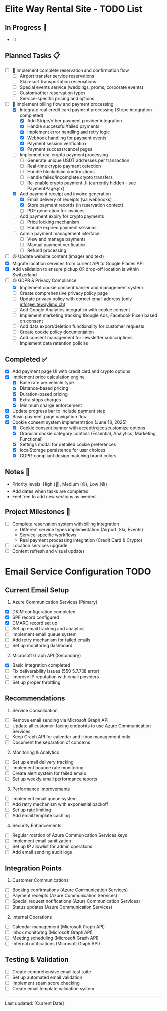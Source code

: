# Elite Way Rental Site - TODO List

## In Progress 🚧
- [ ] 

## Planned Tasks 📋
- [ ] 🔴 Implement complete reservation and confirmation flow
    - [ ] Airport transfer service reservations
    - [ ] Ski resort transportation reservations
    - [ ] Special events service (weddings, proms, corporate events)
    - [ ] Custom/other reservation types
    - [ ] Service-specific pricing and options
- [ ] 🔴 Implement billing flow and payment processing
    - [x] Integrate real credit card payment processing (Stripe integration completed)
        - [x] Add Stripe/other payment provider integration
        - [x] Handle successful/failed payments
        - [x] Implement error handling and retry logic
        - [x] Webhook handling for payment events
        - [x] Payment session verification
        - [x] Payment success/cancel pages
    - [ ] Implement real crypto payment processing
        - [ ] Generate unique USDT addresses per transaction
        - [ ] Real-time crypto payment detection
        - [ ] Handle blockchain confirmations
        - [ ] Handle failed/incomplete crypto transfers
        - [ ] Re-enable crypto payment UI (currently hidden - see PaymentPage.jsx)
    - [x] Add payment receipt and invoice generation
        - [x] Email delivery of receipts (via webhooks)
        - [x] Store payment records (in reservation context)
        - [ ] PDF generation for invoices
    - [ ] Add payment expiry for crypto payments
        - [ ] Price locking mechanism
        - [ ] Handle expired payment sessions
    - [ ] Admin payment management interface
        - [ ] View and manage payments
        - [ ] Manual payment verification
        - [ ] Refund processing
- [ ] 🟡 Update website content (images and text)
- [x] Migrate location services from current API to Google Places API
- [x] Add validation to ensure pickup OR drop-off location is within Switzerland
- [ ] 🟡 GDPR & Privacy Compliance
    - [x] Implement cookie consent banner and management system
    - [ ] Create comprehensive privacy policy page
    - [ ] Update privacy policy with correct email address (only info@elitewaylimo.ch)
    - [ ] Add Google Analytics integration with cookie consent
    - [ ] Implement marketing tracking (Google Ads, Facebook Pixel) based on consent
    - [ ] Add data export/deletion functionality for customer requests
    - [ ] Create cookie policy documentation
    - [ ] Add consent management for newsletter subscriptions
    - [ ] Implement data retention policies

## Completed ✅
- [x] Add payment page UI with credit card and crypto options
- [x] Implement price calculation engine
    - [x] Base rate per vehicle type
    - [x] Distance-based pricing
    - [x] Duration-based pricing
    - [x] Extra stops charges
    - [x] Minimum charge enforcement
- [x] Update progress bar to include payment step
- [x] Basic payment page navigation flow
- [x] Cookie consent system implementation (June 18, 2025)
    - [x] Cookie consent banner with accept/reject/customize options
    - [x] Granular cookie category controls (Essential, Analytics, Marketing, Functional)
    - [x] Settings modal for detailed cookie preferences
    - [x] localStorage persistence for user choices
    - [x] GDPR-compliant design matching brand colors

## Notes 📝
- Priority levels: High (🔴), Medium (🟡), Low (🟢)
- Add dates when tasks are completed
- Feel free to add new sections as needed

## Project Milestones 🎯
- [ ] Complete reservation system with billing integration
    - Different service types implementation (Airport, Ski, Events)
    - Service-specific workflows
    - Real payment processing integration (Credit Card & Crypto)
- [ ] Location services upgrade
- [ ] Content refresh and visual updates

# Email Service Configuration TODO

## Current Email Setup
1. Azure Communication Services (Primary)
- [x] DKIM configuration completed
- [x] SPF record configured
- [x] DMARC record set up
- [ ] Set up email tracking and analytics
- [ ] Implement email queue system
- [ ] Add retry mechanism for failed emails
- [ ] Set up monitoring dashboard

2. Microsoft Graph API (Secondary)
- [x] Basic integration completed
- [ ] Fix deliverability issues (550 5.7.708 error)
- [ ] Improve IP reputation with email providers
- [ ] Set up proper throttling

## Recommendations
1. Service Consolidation
- [ ] Remove email sending via Microsoft Graph API
- [ ] Update all customer-facing endpoints to use Azure Communication Services
- [ ] Keep Graph API for calendar and inbox management only
- [ ] Document the separation of concerns

2. Monitoring & Analytics
- [ ] Set up email delivery tracking
- [ ] Implement bounce rate monitoring
- [ ] Create alert system for failed emails
- [ ] Set up weekly email performance reports

3. Performance Improvements
- [ ] Implement email queue system
- [ ] Add retry mechanism with exponential backoff
- [ ] Set up rate limiting
- [ ] Add email template caching

4. Security Enhancements
- [ ] Regular rotation of Azure Communication Services keys
- [ ] Implement email sanitization
- [ ] Set up IP allowlist for admin operations
- [ ] Add email sending audit logs

## Integration Points
1. Customer Communications
- [ ] Booking confirmations (Azure Communication Services)
- [ ] Payment receipts (Azure Communication Services)
- [ ] Special request notifications (Azure Communication Services)
- [ ] Status updates (Azure Communication Services)

2. Internal Operations
- [ ] Calendar management (Microsoft Graph API)
- [ ] Inbox monitoring (Microsoft Graph API)
- [ ] Meeting scheduling (Microsoft Graph API)
- [ ] Internal notifications (Microsoft Graph API)

## Testing & Validation
- [ ] Create comprehensive email test suite
- [ ] Set up automated email validation
- [ ] Implement spam score checking
- [ ] Create email template validation system

---
Last updated: [Current Date]